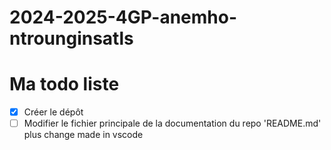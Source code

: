 # 2024-2025-4GP-anemho-ntrounginsatls

# Ma todo liste

 - [x] Créer le dépôt
 - [ ] Modifier le fichier principale de la documentation du repo 'README.md' plus change made in vscode
